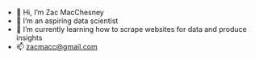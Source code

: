 - 👋 Hi, I’m Zac MacChesney
- 👀 I’m an aspiring data scientist
- 🌱 I’m currently learning how to scrape websites for data and produce insights
- 📫 zacmacc@gmail.com
